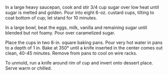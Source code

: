 In a large heavy saucepan, cook and stir 3/4 cup sugar over low heat until sugar is melted and golden. Pour into eight 6-oz. custard cups, tilting to coat bottom of cup; let stand for 10 minutes.

In a large bowl, beat the eggs, milk, vanilla and remaining sugar until blended but not foamy. Pour over caramelized sugar.

Place the cups in two 8-in. square baking pans. Pour very hot water in pans to a depth of 1 in. Bake at 350° until a knife inserted in the center comes out clean, 40-45 minutes. Remove from pans to cool on wire racks.

To unmold, run a knife around rim of cup and invert onto dessert place. Serve warm or chilled.